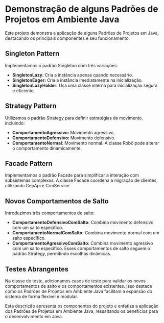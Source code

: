 # Demonstração de alguns Padrões de Projetos em Ambiente Java

Este projeto demonstra a aplicação de alguns Padrões de Projetos em Java, destacando os principais componentes e seu funcionamento. 

## Singleton Pattern
Implementamos o padrão Singleton com três variações:
- **SingletonLazy:** Cria a instância apenas quando necessário.
- **SingletonEager:** Cria a instância imediatamente na inicialização.
- **SingletonLazyHolder:** Usa uma classe interna para inicialização segura e eficiente.

## Strategy Pattern
Utilizamos o padrão Strategy para definir estratégias de movimento, incluindo:
- **ComportamentoAgressivo:** Movimento agressivo.
- **ComportamentoDefensivo:** Movimento defensivo.
- **ComportamentoNormal:** Movimento normal. A classe Robô pode alterar o comportamento dinamicamente.

## Facade Pattern
Implementamos o padrão Facade para simplificar a interação com subsistemas complexos. A classe Facade coordena a migração de clientes, utilizando CepApi e CrmService.

## Novos Comportamentos de Salto
Introduzimos três comportamentos de salto:
- **ComportamentoDefensivoComSalto:** Combina movimento defensivo com um salto específico.
- **ComportamentoNormalComSalto:** Combina movimento normal com um salto específico.
- **ComportamentoAgressivoComSalto:** Combina movimento agressivo com um salto específico. Esses comportamentos de salto seguem o padrão Strategy, permitindo escolhas dinâmicas.

## Testes Abrangentes
Na classe de teste, adicionamos casos de teste para validar os novos comportamentos de salto e os comportamentos existentes. Isso destaca como os Padrões de Projetos em Ambiente Java facilitam a expansão do sistema de forma flexível e modular.

Esta descrição apresenta os componentes do projeto e enfatiza a aplicação dos Padrões de Projetos em Ambiente Java, ressaltando os benefícios para o desenvolvimento em Java.
